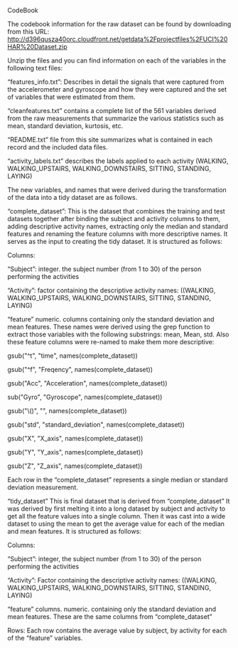 CodeBook

The codebook information for the raw dataset can be found by downloading from this URL:
http://d396qusza40orc.cloudfront.net/getdata%2Fprojectfiles%2FUCI%20HAR%20Dataset.zip

Unzip the files and you can find information on each of the variables in the following text files:

“features_info.txt”: Describes in detail the signals that were captured from the accelerometer and gyroscope and how they were captured and the set of variables that were estimated from them.

“cleanfeatures.txt” contains a complete list of the 561 variables derived from the raw measurements that summarize the various statistics such as mean, standard deviation, kurtosis, etc.

“README.txt” file from this site summarizes what is contained in each record and the included data files.

“activity_labels.txt” describes the labels applied to each activity (WALKING, WALKING_UPSTAIRS, WALKING_DOWNSTAIRS, SITTING, STANDING, LAYING)

The new variables, and names that were derived during the transformation of the data into a tidy dataset are as follows.

“complete_dataset”: This is the dataset that combines the training and test datasets together after binding the subject and activity columns to them, adding descriptive activity names, extracting only the median and standard features and renaming the feature columns with more descriptive names. It serves as the input to creating the tidy dataset. It is structured as follows:

Columns:

“Subject”: integer. the subject number (from 1 to 30) of the person performing the activities

“Activity”: factor containing the descriptive activity names: ((WALKING, WALKING_UPSTAIRS, WALKING_DOWNSTAIRS, SITTING, STANDING, LAYING)

“feature” numeric. columns containing only the standard deviation and mean features. These names were derived using the grep function to extract those variables with the following substrings: mean, Mean, std. Also these feature columns were re-named to make them more descriptive:

gsub("^t", "time", names(complete_dataset))
  
gsub("^f", "Freqency", names(complete_dataset))

gsub("Acc", "Acceleration", names(complete_dataset))

sub("Gyro", "Gyroscope", names(complete_dataset))

gsub("\\()", "", names(complete_dataset))

gsub("std", "standard_deviation", names(complete_dataset))

gsub("X", "X_axis", names(complete_dataset))

gsub("Y", "Y_axis", names(complete_dataset))

gsub("Z", "Z_axis", names(complete_dataset))


Each row in the “complete_dataset” represents a single median or standard deviation measurement.

“tidy_dataset” This is final dataset that is derived from “complete_dataset” It was derived by first melting it into a long dataset by subject and activity to get all the feature values into a single column. Then it was cast into a wide dataset to using the mean to get the average value for each of the median and mean features. It is structured as follows:

Columns:

“Subject”: integer, the subject number (from 1 to 30) of the person performing the activities

“Activity”: Factor containing the descriptive activity names: ((WALKING, WALKING_UPSTAIRS, WALKING_DOWNSTAIRS, SITTING, STANDING, LAYING)

“feature” columns. numeric. containing only the standard deviation and mean features. These are the same columns from “complete_dataset”

Rows: Each row contains the average value by subject, by activity for each of the “feature” variables.
